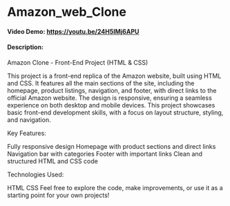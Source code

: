 # Amazon_web_Clone

#### Video Demo:  https://youtu.be/24H5lMj6APU
#### Description:

Amazon Clone - Front-End Project (HTML & CSS)

This project is a front-end replica of the Amazon website, built using HTML and CSS. It features all the main sections of the site, including the homepage, product listings, navigation, and footer, with direct links to the official Amazon website. The design is responsive, ensuring a seamless experience on both desktop and mobile devices. This project showcases basic front-end development skills, with a focus on layout structure, styling, and navigation.

Key Features:

Fully responsive design
Homepage with product sections and direct links
Navigation bar with categories
Footer with important links
Clean and structured HTML and CSS code

Technologies Used:

HTML
CSS
Feel free to explore the code, make improvements, or use it as a starting point for your own projects!

